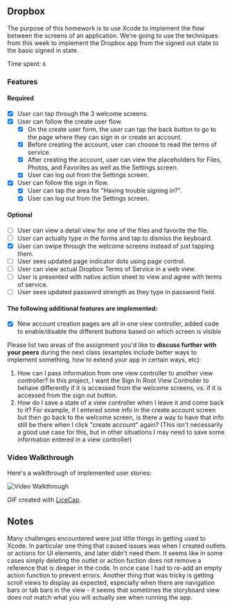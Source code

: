 ## Dropbox

The purpose of this homework is to use Xcode to implement the flow between the screens of an application. We're going to use the techniques from this week to implement the Dropbox app from the signed out state to the basic signed in state.

Time spent: `6`

### Features

#### Required

- [x] User can tap through the 3 welcome screens.
- [x] User can follow the create user flow.
  - [x] On the create user form, the user can tap the back button to go to the page where they can sign in or create an account.
  - [x] Before creating the account, user can choose to read the terms of service.
  - [x] After creating the account, user can view the placeholders for Files, Photos, and Favorites as well as the Settings screen.
  - [x] User can log out from the Settings screen.
- [x] User can follow the sign in flow.
  - [x] User can tap the area for "Having trouble signing in?".
  - [x] User can log out from the Settings screen.

#### Optional

- [ ] User can view a detail view for one of the files and favorite the file.
- [ ] User can actually type in the forms and tap to dismiss the keyboard.
- [x] User can swipe through the welcome screens instead of just tapping them.
- [ ] User sees updated page indicator dots using page control.
- [ ] User can view actual Dropbox Terms of Service in a web view.
- [ ] User is presented with native action sheet to view and agree with terms of service.
- [ ] User sees updated password strength as they type in password field.

#### The following **additional** features are implemented:

- [x] New account creation pages are all in one view controller, added code to enable/disable the different buttons based on which screen is visible

Please list two areas of the assignment you'd like to **discuss further with your peers** during the next class (examples include better ways to implement something, how to extend your app in certain ways, etc):

1. How can I pass information from one view controller to another view controller? In this project, I want the Sign In Root View Controller to behave differently if it is accessed from the welcome screens, vs. if it is accessed from the sign out button.
2. How do I save a state of a view controller when I leave it and come back to it? For example, if I entered some info in the create account screen but then go back to the welcome screen, is there a way to have that info still be there when I click "create account" again? (This isn't necessarily a good use case for this, but in other situations I may need to save some information entered in a view controller)

### Video Walkthrough 

Here's a walkthrough of implemented user stories:

<img src='http://i.imgur.com/DKSOff8.gif' title='Video Walkthrough' width='' alt='Video Walkthrough' />

GIF created with [LiceCap](http://www.cockos.com/licecap/).

## Notes

Many challenges encountered were just little things in getting used to Xcode. In particular one thing that caused issues was when I created outlets or actions for UI elements, and later didn't need them. It seems like in some cases simply deleting the outlet or action fuction does not remove a reference that is deeper in the code. In once case I had to re-add an empty action function to prevent errors.
Another thing that was tricky is getting scroll views to display as expected, especially when there are navigation bars or tab bars in the view - it seems that sometimes the storyboard view does not match what you will actually see when running the app.

